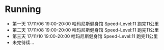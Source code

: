 # Running
- 第一天 17/11/06 19:00-20:00 哈玛尼斯健身馆 Speed-Level:11 跑完11公里
- 第二天 17/11/08 19:00-20:00 哈玛尼斯健身馆 Speed-Level:11 跑完11公里
- 第三天 17/11/10 19:00-20:00 哈玛尼斯健身馆 Speed-Level:11 跑完11公里
- 未完待续...
